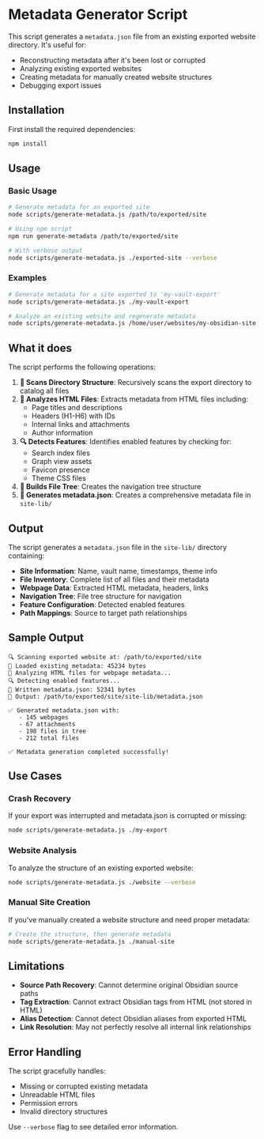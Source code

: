 # Metadata Generator Script

This script generates a `metadata.json` file from an existing exported website directory. It's useful for:

- Reconstructing metadata after it's been lost or corrupted
- Analyzing existing exported websites
- Creating metadata for manually created website structures
- Debugging export issues

## Installation

First install the required dependencies:

```bash
npm install
```

## Usage

### Basic Usage

```bash
# Generate metadata for an exported site
node scripts/generate-metadata.js /path/to/exported/site

# Using npm script
npm run generate-metadata /path/to/exported/site

# With verbose output
node scripts/generate-metadata.js ./exported-site --verbose
```

### Examples

```bash
# Generate metadata for a site exported to 'my-vault-export'
node scripts/generate-metadata.js ./my-vault-export

# Analyze an existing website and regenerate metadata
node scripts/generate-metadata.js /home/user/websites/my-obsidian-site --verbose
```

## What it does

The script performs the following operations:

1. **📂 Scans Directory Structure**: Recursively scans the export directory to catalog all files
2. **📄 Analyzes HTML Files**: Extracts metadata from HTML files including:
   - Page titles and descriptions
   - Headers (H1-H6) with IDs
   - Internal links and attachments
   - Author information
3. **🔍 Detects Features**: Identifies enabled features by checking for:
   - Search index files
   - Graph view assets
   - Favicon presence
   - Theme CSS files
4. **🌲 Builds File Tree**: Creates the navigation tree structure
5. **💾 Generates metadata.json**: Creates a comprehensive metadata file in `site-lib/`

## Output

The script generates a `metadata.json` file in the `site-lib/` directory containing:

- **Site Information**: Name, vault name, timestamps, theme info
- **File Inventory**: Complete list of all files and their metadata
- **Webpage Data**: Extracted HTML metadata, headers, links
- **Navigation Tree**: File tree structure for navigation
- **Feature Configuration**: Detected enabled features
- **Path Mappings**: Source to target path relationships

## Sample Output

```
🔍 Scanning exported website at: /path/to/exported/site
📂 Loaded existing metadata: 45234 bytes
📄 Analyzing HTML files for webpage metadata...
🔍 Detecting enabled features...
💾 Written metadata.json: 52341 bytes
📁 Output: /path/to/exported/site/site-lib/metadata.json

✅ Generated metadata.json with:
   - 145 webpages
   - 67 attachments  
   - 198 files in tree
   - 212 total files

✅ Metadata generation completed successfully!
```

## Use Cases

### Crash Recovery
If your export was interrupted and metadata.json is corrupted or missing:
```bash
node scripts/generate-metadata.js ./my-export
```

### Website Analysis
To analyze the structure of an existing exported website:
```bash
node scripts/generate-metadata.js ./website --verbose
```

### Manual Site Creation
If you've manually created a website structure and need proper metadata:
```bash
# Create the structure, then generate metadata
node scripts/generate-metadata.js ./manual-site
```

## Limitations

- **Source Path Recovery**: Cannot determine original Obsidian source paths
- **Tag Extraction**: Cannot extract Obsidian tags from HTML (not stored in HTML)
- **Alias Detection**: Cannot detect Obsidian aliases from exported HTML
- **Link Resolution**: May not perfectly resolve all internal link relationships

## Error Handling

The script gracefully handles:
- Missing or corrupted existing metadata
- Unreadable HTML files
- Permission errors
- Invalid directory structures

Use `--verbose` flag to see detailed error information.
